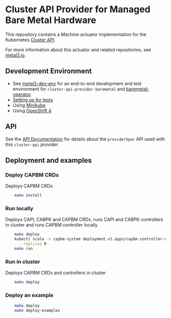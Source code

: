 # Cluster API Provider for Managed Bare Metal Hardware

This repository contains a Machine actuator implementation for the
Kubernetes [Cluster API](https://github.com/kubernetes-sigs/cluster-api/).

For more information about this actuator and related repositories, see
[metal3.io](http://metal3.io/).

## Development Environment

* See [metal3-dev-env](https://github.com/metal3-io/metal3-dev-env) for an
  end-to-end development and test environment for
  `cluster-api-provider-baremetal` and
  [baremetal-operator](https://github.com/metal3-io/baremetal-operator).
* [Setting up for tests](docs/dev/setup.md)
* Using [Minikube](docs/dev/minikube.md)
* Using [OpenShift 4](docs/dev/openshift.md)

## API

See the [API Documentation](docs/api.md) for details about the `providerSpec`
API used with this `cluster-api` provider.

## Deployment and examples

### Deploy CAPBM CRDs

Deploys CAPBM CRDs

```sh
    make install
```

### Run locally

Deploys CAPI, CABPK and CAPBM CRDs, runs CAPI and CABPK controllers in cluster
and runs CAPBM controller locally

```sh
    make deploy
    kubectl scale -n capbm-system deployment.v1.apps/capbm-controller-manager \
      --replicas 0
    make run
```

### Run in cluster

Deploys CAPBM CRDs and controllers in cluster

```sh
    make deploy
```

### Deploy an example

```sh
    make deploy
    make deploy-examples
```
